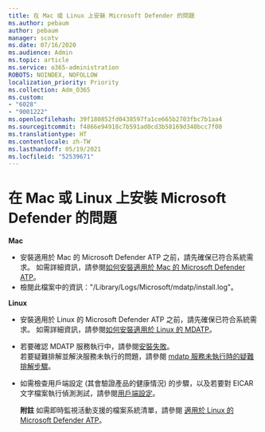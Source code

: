 ```yaml
---
title: 在 Mac 或 Linux 上安裝 Microsoft Defender 的問題
ms.author: pebaum
author: pebaum
manager: scotv
ms.date: 07/16/2020
ms.audience: Admin
ms.topic: article
ms.service: o365-administration
ROBOTS: NOINDEX, NOFOLLOW
localization_priority: Priority
ms.collection: Adm_O365
ms.custom:
- "6028"
- "9001222"
ms.openlocfilehash: 39f180852fd0438597fa1ce665b2703fbc7b1aa4
ms.sourcegitcommit: f4866e94918c7b591ad0cd3b58169d340bcc7f00
ms.translationtype: HT
ms.contentlocale: zh-TW
ms.lasthandoff: 05/19/2021
ms.locfileid: "52539671"
---
```

# <a name="issues-installing-microsoft-defender-on-mac-or-linux"></a>在 Mac 或 Linux 上安裝 Microsoft Defender 的問題

**Mac**

- 安裝適用於 Mac 的 Microsoft Defender ATP 之前，請先確保已符合系統需求。 如需詳細資訊，請參閱[如何安裝適用於 Mac 的 Microsoft Defender ATP](/windows/security/threat-protection/microsoft-defender-atp/microsoft-defender-atp-mac#how-to-install-microsoft-defender-atp-for-mac)。  
- 檢閱此檔案中的資訊："/Library/Logs/Microsoft/mdatp/install.log"。

**Linux**

- 安裝適用於 Linux 的 Microsoft Defender ATP 之前，請先確保已符合系統需求。 如需詳細資訊，請參閱[如何安裝適用於 Linux 的 MDATP](/windows/security/threat-protection/microsoft-defender-atp/microsoft-defender-atp-linux#system-requirements)。 
- 若要確認 MDATP 服務執行中，請參閱[安裝失敗](/windows/security/threat-protection/microsoft-defender-atp/linux-support-install#installation-failed)。  
    若要疑難排解並解決服務未執行的問題，請參閱 [mdatp 服務未執行時的疑難排解步驟](/windows/security/threat-protection/microsoft-defender-atp/linux-support-install#steps-to-troubleshoot-if-mdatp-service-isnt-running)。
- 如需檢查用戶端設定 (其會驗證產品的健康情況) 的步驟，以及若要對 EICAR 文字檔案執行偵測測試，請參閱[用戶端設定](/windows/security/threat-protection/microsoft-defender-atp/linux-install-manually#client-configuration)。  

    **附註** 如需即時監視活動支援的檔案系統清單，請參閱 [適用於 Linux 的 Microsoft Defender ATP](/windows/security/threat-protection/microsoft-defender-atp/microsoft-defender-atp-linux#system-requirements)。